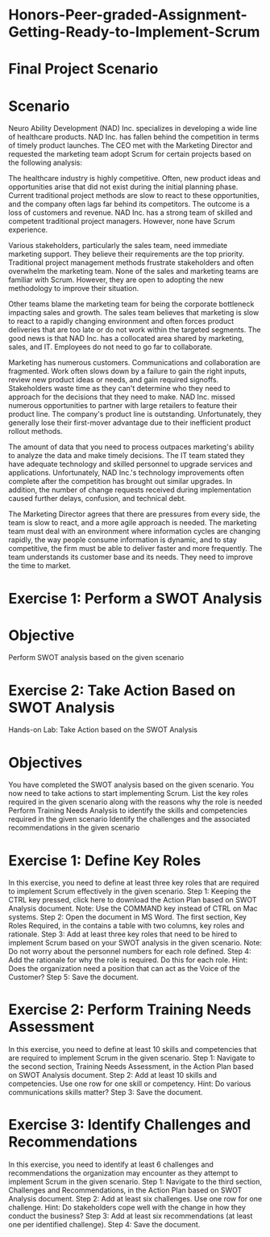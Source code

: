 # Honors-Peer-graded-Assignment-Getting-Ready-to-Implement-Scrum

# Final Project Scenario

# Scenario

Neuro Ability Development (NAD) Inc. specializes in developing a wide line of healthcare products. NAD Inc. has fallen behind the competition in terms of timely product launches. The CEO met with the Marketing Director and requested the marketing team adopt Scrum for certain projects based on the following analysis:

The healthcare industry is highly competitive. Often, new product ideas and opportunities arise that did not exist during the initial planning phase. Current traditional project methods are slow to react to these opportunities, and the company often lags far behind its competitors. The outcome is a loss of customers and revenue. NAD Inc. has a strong team of skilled and competent traditional project managers. However, none have Scrum experience.

Various stakeholders, particularly the sales team, need immediate marketing support. They believe their requirements are the top priority. Traditional project management methods frustrate stakeholders and often overwhelm the marketing team. None of the sales and marketing teams are familiar with Scrum. However, they are open to adopting the new methodology to improve their situation.

Other teams blame the marketing team for being the corporate bottleneck impacting sales and growth. The sales team believes that marketing is slow to react to a rapidly changing environment and often forces product deliveries that are too late or do not work within the targeted segments. The good news is that NAD Inc. has a collocated area shared by marketing, sales, and IT. Employees do not need to go far to collaborate.

Marketing has numerous customers. Communications and collaboration are fragmented. Work often slows down by a failure to gain the right inputs, review new product ideas or needs, and gain required signoffs. Stakeholders waste time as they can't determine who they need to approach for the decisions that they need to make. NAD Inc. missed numerous opportunities to partner with large retailers to feature their product line. The company's product line is outstanding. Unfortunately, they generally lose their first-mover advantage due to their inefficient product rollout methods.

The amount of data that you need to process outpaces marketing's ability to analyze the data and make timely decisions. The IT team stated they have adequate technology and skilled personnel to upgrade services and applications. Unfortunately, NAD Inc.'s technology improvements often complete after the competition has brought out similar upgrades. In addition, the number of change requests received during implementation caused further delays, confusion, and technical debt.

The Marketing Director agrees that there are pressures from every side, the team is slow to react, and a more agile approach is needed. The marketing team must deal with an environment where information cycles are changing rapidly, the way people consume information is dynamic, and to stay competitive, the firm must be able to deliver faster and more frequently. The team understands its customer base and its needs. They need to improve the time to market.

# Exercise 1: Perform a SWOT Analysis

# Objective
Perform SWOT analysis based on the given scenario

# Exercise 2: Take Action Based on SWOT Analysis

Hands-on Lab: Take Action based on the SWOT Analysis

# Objectives
You have completed the SWOT analysis based on the given scenario. You now need to take actions to start implementing Scrum.
List the key roles required in the given scenario along with the reasons why the role is needed
Perform Training Needs Analysis to identify the skills and competencies required in the given scenario
Identify the challenges and the associated recommendations in the given scenario

# Exercise 1: Define Key Roles

In this exercise, you need to define at least three key roles that are required to implement Scrum effectively in the given scenario.
Step 1: Keeping the CTRL key pressed, click here to download the Action Plan based on SWOT Analysis document.
Note: Use the COMMAND key instead of CTRL on Mac systems.
Step 2: Open the document in MS Word. The first section, Key Roles Required, in the contains a table with two columns, key roles and rationale.
Step 3: Add at least three key roles that need to be hired to implement Scrum based on your SWOT analysis in the given scenario.
Note: Do not worry about the personnel numbers for each role defined.
Step 4: Add the rationale for why the role is required. Do this for each role.
Hint: Does the organization need a position that can act as the Voice of the Customer?
Step 5: Save the document.

# Exercise 2: Perform Training Needs Assessment

In this exercise, you need to define at least 10 skills and competencies that are required to implement Scrum in the given scenario.
Step 1: Navigate to the second section, Training Needs Assessment, in the Action Plan based on SWOT Analysis document.
Step 2: Add at least 10 skills and competencies. Use one row for one skill or competency.
Hint: Do various communications skills matter?
Step 3: Save the document.

# Exercise 3: Identify Challenges and Recommendations

In this exercise, you need to identify at least 6 challenges and recommendations the organization may encounter as they attempt to implement Scrum in the given scenario.
Step 1: Navigate to the third section, Challenges and Recommendations, in the Action Plan based on SWOT Analysis document.
Step 2: Add at least six challenges. Use one row for one challenge.
Hint: Do stakeholders cope well with the change in how they conduct the business?
Step 3: Add at least six recommendations (at least one per identified challenge).
Step 4: Save the document.

